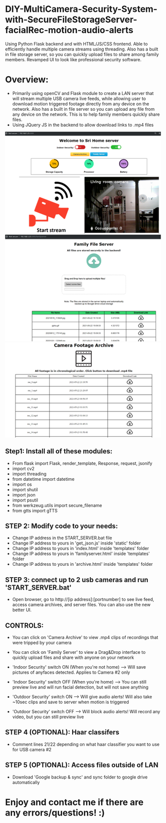 # DIY-MultiCamera-Security-System-with-SecureFileStorageServer-facialRec-motion-audio-alerts
Using Python Flask backend and with HTML/JS/CSS frontend. Able to efficiently handle multiple camera streams using threading. Also has a built in file storage server, so you can quickly upload files to share among family members. Revamped UI to look like professional security software.

# Overview:
* Primarily using openCV and Flask module to create a LAN server that will stream multiple USB camera live feeds, while allowing user to download motion triggered footage directly from any device on the network. Also has a built in file server so you can upload any file from any device on the network. This is to help family members quickly share files.
* Using JQuery JS in the backend to allow download links to .mp4 files

![alt text](https://github.com/skanipakala/DIY-MultiCamera-Security-System-with-SecureFileStorageServer-facialRec-motion-audio-alerts/blob/main/home_screen.PNG)
![alt text](https://github.com/skanipakala/DIY-MultiCamera-Security-System-with-SecureFileStorageServer-facialRec-motion-audio-alerts/blob/main/server.PNG)
![alt text](https://github.com/skanipakala/DIY-MultiCamera-Security-System-with-SecureFileStorageServer-facialRec-motion-audio-alerts/blob/main/archive_image.PNG)



## Step1: Install all of these modules:
* From flask import Flask, render_template, Response, request, jsonify
* import cv2
* import threading
* from datetime import datetime
* import os
* import shutil
* import json
* import psutil
* from werkzeug.utils import secure_filename
* from gtts import gTTS

## STEP 2: Modify code to your needs:
* Change IP address in the START_SERVER.bat file
* Change IP address to yours in 'get_json.js' inside 'static' folder
* Change IP address to yours in 'index.html' inside 'templates' folder
* Change IP address to yours in 'familyserver.html' inside 'templates' folder
* Change IP address to yours in 'archive.html' inside 'templates' folder

## STEP 3: connect up to 2 usb cameras and run 'START_SERVER.bat'
* Open browser, go to http://[ip address]:[portnumber] to see live feed, access camera archives, and server files. You can also use the new better UI.

## CONTROLS:

* You can click on 'Camera Archive' to view .mp4 clips of recordings that were tripped by your camera
* You can click on 'Family Server' to view a Drag&Drop interface to quickly upload files and share with anyone on your network

* 'Indoor Security' switch ON (When you're not home) --> Will save pictures of anyfaces detected. Applies to Camera #2 only
* 'Indoor Security' switch OFF (When you're home) --> You can still preview live and will run facial detection, but will not save anything

* 'Outdoor Security' switch ON --> Will give audio alerts! Will also take ~10sec clips and save to server when motion is triggered 
* 'Outdoor Security' switch OFF --> Will block audio alerts! Will record any video, but you can still preview live

## STEP 4 (OPTIONAL): Haar classifers
* Comment lines 21/22 depending on what haar classifier you want to use for USB camera #2

## STEP 5 (OPTIONAL): Access files outside of LAN
* Download 'Google backup & sync' and sync folder to google drive automatically

# Enjoy and contact me if there are any errors/questions! :)
